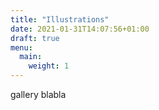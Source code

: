 ```yaml
---
title: "Illustrations"
date: 2021-01-31T14:07:56+01:00
draft: true
menu:
  main:
    weight: 1
---
```


gallery blabla